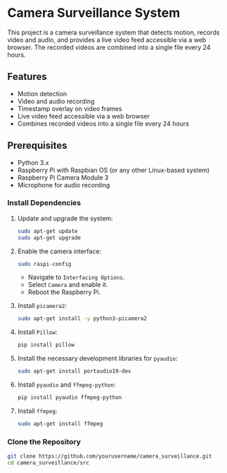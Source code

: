 # Camera Surveillance System

This project is a camera surveillance system that detects motion, records video and audio, and provides a live video feed accessible via a web browser. The recorded videos are combined into a single file every 24 hours.

## Features

- Motion detection
- Video and audio recording
- Timestamp overlay on video frames
- Live video feed accessible via a web browser
- Combines recorded videos into a single file every 24 hours

## Prerequisites

- Python 3.x
- Raspberry Pi with Raspbian OS (or any other Linux-based system)
- Raspberry Pi Camera Module 3
- Microphone for audio recording

### Install Dependencies

1. Update and upgrade the system:
    ```bash
    sudo apt-get update
    sudo apt-get upgrade
    ```

2. Enable the camera interface:
    ```bash
    sudo raspi-config
    ```
    - Navigate to `Interfacing Options`.
    - Select `Camera` and enable it.
    - Reboot the Raspberry Pi.

3. Install `picamera2`:
    ```bash
    sudo apt-get install -y python3-picamera2
    ```

4. Install `Pillow`:
    ```bash
    pip install pillow
    ```

5. Install the necessary development libraries for `pyaudio`:
    ```bash
    sudo apt-get install portaudio19-dev
    ```

6. Install `pyaudio` and `ffmpeg-python`:
    ```bash
    pip install pyaudio ffmpeg-python
    ```

7. Install `ffmpeg`:
    ```bash
    sudo apt-get install ffmpeg
    ```

### Clone the Repository

```bash
git clone https://github.com/yourusername/camera_surveillance.git
cd camera_surveillance/src